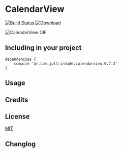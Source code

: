 # CalendarView  
[![Build Status](https://api.travis-ci.org/jpttrindade/CalendarView.svg?branch=master)](https://travis-ci.org/jpttrindade/CalendarView)  [![Download](https://api.bintray.com/packages/jpttrindade/br.com.jpttrindade/CalendarView/images/download.svg) ](https://bintray.com/jpttrindade/br.com.jpttrindade/CalendarView/_latestVersion)  

![CalendarView GIF][1]

## Including in your project
```
dependencies {  
    compile 'br.com.jpttrindade:calendarview:0.7.3'  
}
```

## Usage

## Credits

## License
[MIT][2]

## Changlog

[1]: https://github.com/jpttrindade/CalendarView/blob/master/screenshot/sample1.gif
[2]: https://opensource.org/licenses/MIT

